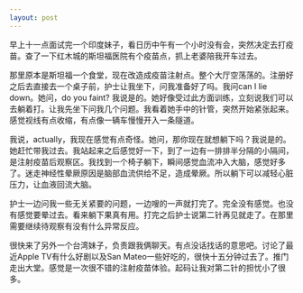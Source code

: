 ```yaml
---
layout: post
---
```


早上十一点面试完一个印度妹子，看日历中午有一个小时没有会，突然决定去打疫苗。查了一下红木城的斯坦福医院有个疫苗点，抓上老婆陪我开车过去。

那里原本是斯坦福一个食堂，现在改造成疫苗注射点。整个大厅空荡荡的。注册好之后去直接去一个桌子前，护士让我坐下，问我准备好了吗。我问can I lie down。她问，do you faint? 我说是的。她好像受过此方面训练，立刻说我们可以去躺着打。让我先坐下问我几个问题。我看着她手中的针管，突然开始紧张起来。感觉视线有点收缩，有点像一辆车慢慢开入一条隧道。

我说，actually，我现在感觉有点奇怪。她问，那你现在就想躺下吗？我说是的。她赶忙带我过去。我站起来之后感觉好一下，到了一边有一排排半分隔的小隔间，是注射疫苗后观察区。我找到一个椅子躺下，瞬间感觉血流冲入大脑，感觉好多了。迷走神经性晕厥原因是脑部血流供给不足，造成晕厥。所以躺下可以减轻心脏压力，让血液回流大脑。

护士一边问我一些无关紧要的问题，一边嗖的一声就打完了。完全没有感觉。也没有感觉要晕过去。看来躺下果真有用。打完之后护士说第二针再见就走了。在那里需要继续待观察有没有什么异常反应。

很快来了另外一个台湾妹子，负责跟我俩聊天。有点没话找话的意思吧。讨论了最近Apple TV有什么好剧以及San Mateo一些好吃的，很快十五分钟过去了。推门走出大堂。感觉是一次很不错的注射疫苗体验。起码让我对第二针的担忧小了很多。